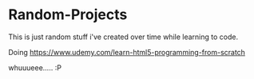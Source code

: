 # Random-Projects
This is just random stuff i've created over time while learning to code. 


Doing https://www.udemy.com/learn-html5-programming-from-scratch

whuuueee..... :P 
